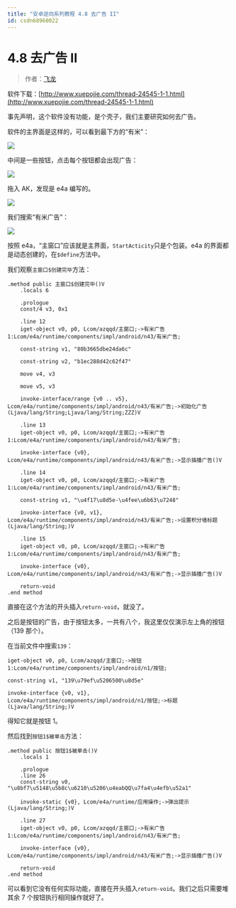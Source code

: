 ```yaml
---
title: "安卓逆向系列教程 4.8 去广告 II"
id: csdn68960022
---
```


# 4.8 去广告 II

> 作者：[飞龙](https://github.com/wizardforcel)

软件下载：[http://www.xuepojie.com/thread-24545-1-1.html](http://www.xuepojie.com/thread-24545-1-1.html)

事先声明，这个软件没有功能，是个壳子，我们主要研究如何去广告。

软件的主界面是这样的，可以看到最下方的“有米”：

![](../img/b3a5b386ec5d63d5e589e41af3fc87fb.png)

中间是一些按钮，点击每个按钮都会出现广告：

![](../img/a40d8faa22357290acff65d22b557a0d.png)

拖入 AK，发现是 e4a 编写的。

![](../img/f640659b06c32891541a1c80e3ced8eb.png)

我们搜索“有米广告”：

![](../img/f49da6872d9dc09561c1ac8152a9d428.png)

按照 e4a，“主窗口”应该就是主界面，`StartActicity`只是个包装。e4a 的界面都是动态创建的，在`$define`方法中。

我们观察`主窗口$创建完毕`方法：

```
.method public 主窗口$创建完毕()V
    .locals 6

    .prologue
    const/4 v3, 0x1

    .line 12
    iget-object v0, p0, Lcom/azqqd/主窗口;->有米广告1:Lcom/e4a/runtime/components/impl/android/n43/有米广告;

    const-string v1, "80b3665dbe24da6c"

    const-string v2, "b1ec288d42c62f47"

    move v4, v3

    move v5, v3

    invoke-interface/range {v0 .. v5}, Lcom/e4a/runtime/components/impl/android/n43/有米广告;->初始化广告(Ljava/lang/String;Ljava/lang/String;ZZZ)V

    .line 13
    iget-object v0, p0, Lcom/azqqd/主窗口;->有米广告1:Lcom/e4a/runtime/components/impl/android/n43/有米广告;

    invoke-interface {v0}, Lcom/e4a/runtime/components/impl/android/n43/有米广告;->显示插播广告()V

    .line 14
    iget-object v0, p0, Lcom/azqqd/主窗口;->有米广告1:Lcom/e4a/runtime/components/impl/android/n43/有米广告;

    const-string v1, "\u4f17\u8d5e-\u4fee\u6b63\u7248"

    invoke-interface {v0, v1}, Lcom/e4a/runtime/components/impl/android/n43/有米广告;->设置积分墙标题(Ljava/lang/String;)V

    .line 15
    iget-object v0, p0, Lcom/azqqd/主窗口;->有米广告1:Lcom/e4a/runtime/components/impl/android/n43/有米广告;

    invoke-interface {v0}, Lcom/e4a/runtime/components/impl/android/n43/有米广告;->显示插播广告()V

    return-void
.end method
```

直接在这个方法的开头插入`return-void`，就没了。

之后是按钮的广告，由于按钮太多，一共有八个，我这里仅仅演示左上角的按钮（139 那个）。

在当前文件中搜索`139`：

```
iget-object v0, p0, Lcom/azqqd/主窗口;->按钮1:Lcom/e4a/runtime/components/impl/android/n1/按钮;

const-string v1, "139\u79ef\u5206500\u8d5e"

invoke-interface {v0, v1}, Lcom/e4a/runtime/components/impl/android/n1/按钮;->标题(Ljava/lang/String;)V
```

得知它就是按钮 1。

然后找到`按钮1$被单击`方法：

```
.method public 按钮1$被单击()V
    .locals 1

    .prologue
    .line 26
    const-string v0, "\u8bf7\u5148\u5b8c\u6210\u5206\u4eabQQ\u7fa4\u4efb\u52a1"

    invoke-static {v0}, Lcom/e4a/runtime/应用操作;->弹出提示(Ljava/lang/String;)V

    .line 27
    iget-object v0, p0, Lcom/azqqd/主窗口;->有米广告1:Lcom/e4a/runtime/components/impl/android/n43/有米广告;

    invoke-interface {v0}, Lcom/e4a/runtime/components/impl/android/n43/有米广告;->显示插播广告()V

    return-void
.end method
```

可以看到它没有任何实际功能，直接在开头插入`return-void`。我们之后只需要堆其余 7 个按钮执行相同操作就好了。